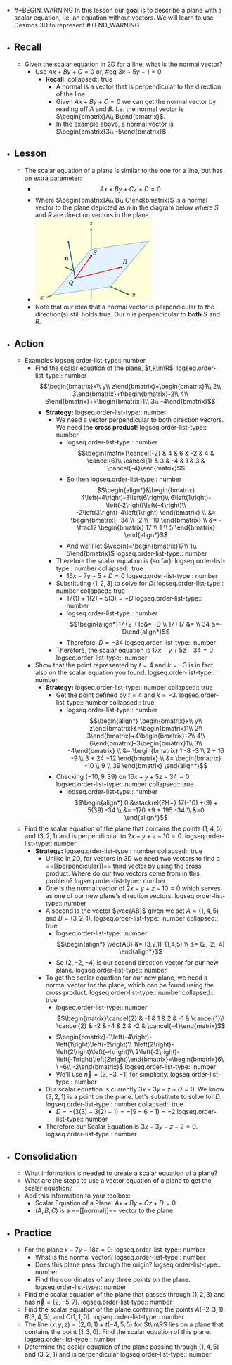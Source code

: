 - #+BEGIN_WARNING
  In this lesson our **goal** is to describe a plane with a scalar equation, i.e. an equation without vectors. We will learn to use Desmos 3D to represent 
  #+END_WARNING
- ## Recall
	- Given the scalar equation in 2D for a line, what is the normal vector?
		- Use $Ax+By+C=0$ or, #eg $3x-5y-1=0$.
			- **Recall:**
			  collapsed:: true
				- A normal is a vector that is perpendicular to the direction of the line.
				- Given $Ax+By+C=0$ we can get the normal vector by reading off $A$ and $B$. I.e. the normal vector is $\begin{bmatrix}A\\ B\end{bmatrix}$.
				- In the example above, a normal vector is $\begin{bmatrix}3\\ -5\end{bmatrix}$
- ## Lesson
	- The scalar equation of a plane is similar to the one for a line, but has an extra parameter:
		- $$Ax+By+Cz+D=0$$
		- Where $\begin{bmatrix}A\\ B\\ C\end{bmatrix}$ is a normal vector to the plane depicted as $n$ in the diagram below where $S$ and $R$ are direction vectors in the plane.
		- ![image.png](../assets/image_1748445121689_0.png)
		- Note that our idea that a normal vector is perpendicular to the direction(s) still holds true. Our $n$ is perpendicular to **both** $S$ and $R$.
- ## Action
	- Examples
	  logseq.order-list-type:: number
		- Find the scalar equation of the plane, $t,k\in\R$:
		  logseq.order-list-type:: number
		  $$\begin{bmatrix}x\\ y\\ z\end{bmatrix}=\begin{bmatrix}1\\ 2\\ 3\end{bmatrix}+t\begin{bmatrix}-2\\ 4\\ 6\end{bmatrix}+k\begin{bmatrix}1\\ 3\\ -4\end{bmatrix}$$
			- **Strategy:**
			  logseq.order-list-type:: number
				- We need a vector perpendicular to both direction vectors. We need the **cross product**!
				  logseq.order-list-type:: number
					- logseq.order-list-type:: number
					  $$\begin{matrix}\cancel{-2} & 4 & 6 & -2 & 4 & \cancel{6}\\ \cancel{1} & 3 & -4 & 1 & 3 & \cancel{-4}\end{matrix}$$
					- So then
					  logseq.order-list-type:: number
					  $$\begin{align*}&\begin{bmatrix}
					  4\left(-4\right)-3\left(6\right)\\ 6\left(1\right)-\left(-2\right)\left(-4\right)\\ -2\left(3\right)-4\left(1\right)
					  \end{bmatrix} \\
					  &= \begin{bmatrix}
					  -34 \\ -2 \\ -10
					  \end{bmatrix} \\
					  &= -\frac12 \begin{bmatrix}
					  17 \\ 1 \\ 5
					  \end{bmatrix}
					  \end{align*}$$
					- And we'll let $\vec{n}=\begin{bmatrix}17\\ 1\\ 5\end{bmatrix}$
					  logseq.order-list-type:: number
				- Therefore the scalar equation is (so far):
				  logseq.order-list-type:: number
				  collapsed:: true
					- $16x-7y+5+D=0$
					  logseq.order-list-type:: number
				- Substituting $(1,2,3)$ to solve for $D$:
				  logseq.order-list-type:: number
				  collapsed:: true
					- $17(1)+1(2)+5(3)=-D$
					  logseq.order-list-type:: number
					- logseq.order-list-type:: number
					  $$\begin{align*}17+2 +15&= -D \\ 17+17 &= \\ 34 &=-D\end{align*}$$
					- Therefore, $D=-34$
					  logseq.order-list-type:: number
				- Therefore, the scalar equation is $17x+y+5z-34=0$
				  logseq.order-list-type:: number
		- Show that the point represented by $t=4$ and $k=-3$ is in fact also on the scalar equation you found.
		  logseq.order-list-type:: number
			- **Strategy:**
			  logseq.order-list-type:: number
			  collapsed:: true
				- Get the point defined by $t=4$ and $k=-3$.
				  logseq.order-list-type:: number
				  collapsed:: true
					- logseq.order-list-type:: number
					  $$\begin{align*}
					  \begin{bmatrix}x\\ y\\ z\end{bmatrix}&=\begin{bmatrix}1\\ 2\\ 3\end{bmatrix}+4\begin{bmatrix}-2\\ 4\\ 6\end{bmatrix}-3\begin{bmatrix}1\\ 3\\ -4\end{bmatrix} \\
					  &= \begin{bmatrix}
					  1 -8 -3 \\ 2 + 16 -9 \\ 3 + 24 +12
					  \end{bmatrix} \\
					  &= \begin{bmatrix}
					  -10 \\  9 \\ 39
					  \end{bmatrix}
					  \end{align*}$$
				- Checking $(-10,9,39)$ on $16x+y+5z-34=0$
				  logseq.order-list-type:: number
				  collapsed:: true
					- logseq.order-list-type:: number
					  $$\begin{align*}
					  0 &\stackrel{?}{=} 17(-10) +(9) + 5(39) -34 \\
					  &= -170 +9 + 195 -34 \\
					  &=0
					  \end{align*}$$
	- Find the scalar equation of the plane that contains the points $(1,4,5)$ and $(3, 2, 1)$ and is perpendicular to $2x-y+z-10=0$.
	  logseq.order-list-type:: number
		- **Strategy:**
		  logseq.order-list-type:: number
		  collapsed:: true
			- Unlike in 2D, for vectors in 3D we need two vectors to find a ==[[perpendicular]]== third vector by using the cross product. Where do our two vectors come from in this problem?
			  logseq.order-list-type:: number
			- One is the normal vector of $2x-y+z-10=0$ which serves as one of our new plane's direction vectors.
			  logseq.order-list-type:: number
			- A second is the vector $\vec{AB}$ given we set $A=(1,4,5)$ and $B=(3,2,1)$.
			  logseq.order-list-type:: number
			  collapsed:: true
				- logseq.order-list-type:: number
				  $$\begin{align*}
				  \vec{AB} &= (3,2,1)-(1,4,5) \\
				  &= (2,-2,-4)
				  \end{align*}$$
				- So $(2,-2,-4)$ is our second direction vector for our new plane.
				  logseq.order-list-type:: number
			- To get the scalar equation for our new plane, we need a normal vector for the plane, which can be found using the cross product.
			  logseq.order-list-type:: number
			  collapsed:: true
				- logseq.order-list-type:: number
				  $$\begin{matrix}\cancel{2} & -1 & 1 & 2 & -1 & \cancel{1}\\ 
				  \cancel{2} & -2 & -4 & 2 & -2 & \cancel{-4}\end{matrix}$$
				- $\begin{bmatrix}-1\left(-4\right)-\left(1\right)\left(-2\right)\\ 1\left(2\right)-\left(2\right)\left(-4\right)\\ 2\left(-2\right)-\left(-1\right)\left(2\right)\end{bmatrix}=\begin{bmatrix}6\\ -6\\ -2\end{bmatrix}$
				  logseq.order-list-type:: number
				- We'll use $\vec{n}=(3,-3,-1)$ for simplicity.
				  logseq.order-list-type:: number
			- Our scalar equation is currently $3x-3y-z+D=0$. We know $(3,2,1)$ is a point on the plane. Let's substitute to solve for $D$.
			  logseq.order-list-type:: number
			  collapsed:: true
				- $D=-(3(3)-3(2)-1)=-(9-6-1)=-2$
				  logseq.order-list-type:: number
			- Therefore our Scalar Equation is $3x-3y-z-2=0$.
			  logseq.order-list-type:: number
- ## Consolidation
	- What information is needed to create a scalar equation of a plane?
	- What are the steps to use a vector equation of a plane to get the scalar equation?
	- Add this information to your toolbox:
		- Scalar Equation of a Plane:  $Ax+By+Cz+D=0$
		- $(A,B,C)$ is a ==[[normal]]== vector to the plane.
- ## Practice
	- For the plane $x-7y-18z=0$:
	  logseq.order-list-type:: number
		- What is the normal vector?
		  logseq.order-list-type:: number
		- Does this plane pass through the origin?
		  logseq.order-list-type:: number
		- Find the coordinates of any three points on the plane.
		  logseq.order-list-type:: number
	- Find the scalar equation of the plane that passes through $(1,2,3)$ and has $\vec{n}=(2,-5,7)$.
	  logseq.order-list-type:: number
	- Find the scalar equation of the plane containing the points $A(-2,3,1)$, $B(3,4,5)$, and $C(1,1,0)$.
	  logseq.order-list-type:: number
	- The line $(x,y,z) = (2,0,1)+t(-4,5,5)$ for $t\in\R$ lies on a plane that contains the point $(1,3,0)$. Find the scalar equation of this plane.
	  logseq.order-list-type:: number
	- Determine the scalar equation of the plane passing through $(1,4,5)$ and $(3,2,1)$ and is perpendicular
	  logseq.order-list-type:: number